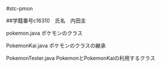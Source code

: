 #stc-pmon

##学籍番号c16310　氏名　内田圭

pokemon.java
ポケモンのクラス

PokemonKai.java
ポケモンのクラスの継承

PokemonTester.java
PokemonとPokemonKaiの利用するクラス
